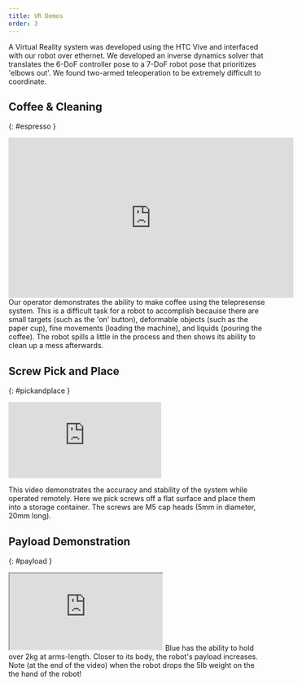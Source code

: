 ```yaml
---
title: VR Demos
order: 3
---
```


A Virtual Reality system was developed using the HTC Vive and interfaced with our robot over ethernet. We developed an inverse dynamics solver that translates the 6-DoF controller pose to a 7-DoF robot pose that prioritizes 'elbows out'.
We found two-armed teleoperation to be extremely difficult to coordinate.

## Coffee & Cleaning
{: #espresso }
<iframe width="560" height="315" src="https://www.youtube.com/embed/SNRP-QD19Mo?rel=0" frameborder="0" allow="autoplay; encrypted-media" allowfullscreen></iframe>
Our operator demonstrates the ability to make coffee using the telepresense system. This is a difficult task for a robot to accomplish becauise there are small targets (such as the 'on' button), deformable objects (such as the paper cup), fine movements (loading the machine), and liquids (pouring the coffee). The robot spills a little in the process and then shows its ability to clean up a mess afterwards.

<!-- ## VR Teleoperation
{: #vr }
<iframe src="https://www.youtube.com/embed/G4QQ8Mfjb_g" frameborder="0" allow="autoplay; encrypted-media" allowfullscreen></iframe>
-->


## Screw Pick and Place
{: #pickandplace }
<iframe src="https://www.youtube.com/embed/M-6HgR2gT_I?rel=0" frameborder="0" allow="autoplay; encrypted-media" allowfullscreen></iframe>

This video demonstrates the accuracy and stability of the system while operated remotely. Here we pick screws off a flat surface and place them into a storage container. The screws are M5 cap heads (5mm in diameter, 20mm long).

## Payload Demonstration
{: #payload }
<iframe src="https://drive.google.com/file/d/1UxRmDHHIO3JF8z4g471OeV1izaAI5V2I/preview"></iframe>
Blue has the ability to hold over 2kg at arms-length. Closer to its body, the robot's payload increases. Note (at the end of the video) when the robot drops the 5lb weight on the the hand of the robot!
